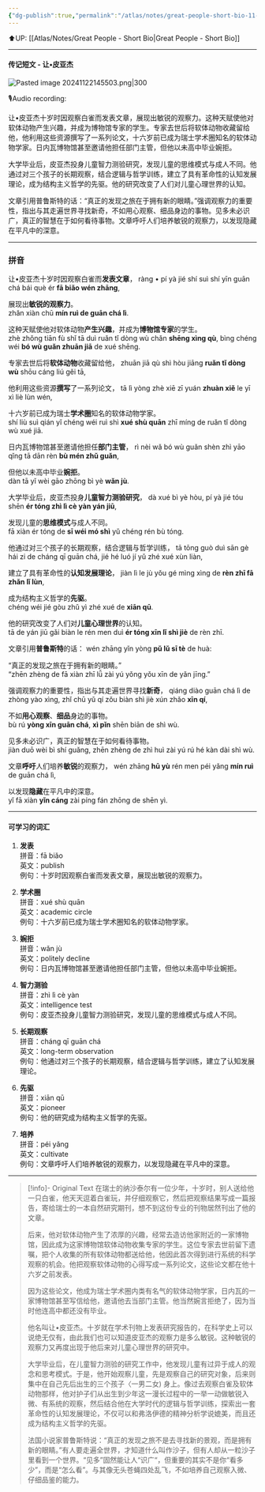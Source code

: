 ```yaml
---
{"dg-publish":true,"permalink":"/atlas/notes/great-people-short-bio-11-jean-piaget/"}
---
```


⬆️UP: [[Atlas/Notes/Great People - Short Bio\|Great People - Short Bio]]

---
#### 传记短文 - 让•皮亚杰

![Pasted image 20241122145503.png|300](/img/user/Atlas/Utilities/Images/Pasted%20image%2020241122145503.png)

🎙️Audio recording: 

让•皮亚杰十岁时因观察白雀而发表文章，展现出敏锐的观察力。这种天赋使他对软体动物产生兴趣，并成为博物馆专家的学生。专家去世后将软体动物收藏留给他，他利用这些资源撰写了一系列论文，十六岁前已成为瑞士学术圈知名的软体动物学家。日内瓦博物馆甚至邀请他担任部门主管，但他以未高中毕业婉拒。

大学毕业后，皮亚杰投身儿童智力测验研究，发现儿童的思维模式与成人不同。他通过对三个孩子的长期观察，结合逻辑与哲学训练，建立了具有革命性的认知发展理论，成为结构主义哲学的先驱。他的研究改变了人们对儿童心理世界的认知。

文章引用普鲁斯特的话：“真正的发现之旅在于拥有新的眼睛。”强调观察力的重要性，指出与其走遍世界寻找新奇，不如用心观察、细品身边的事物。见多未必识广，真正的智慧在于如何看待事物。文章呼吁人们培养敏锐的观察力，以发现隐藏在平凡中的深意。


---
### 拼音
让•皮亚杰十岁时因观察白雀而**发表文章**，
ràng • pí yà jié shí suì shí yīn guān chá bái què ér **fā biǎo wén zhāng**, 

展现出**敏锐的观察力**。  
zhǎn xiàn chū **mín ruì de guān chá lì**.  

这种天赋使他对软体动物**产生兴趣**，并成为**博物馆专家**的学生。  
zhè zhǒng tiān fù shǐ tā duì ruǎn tǐ dòng wù chǎn **shēng xìng qù**, bìng chéng wéi **bó wù guǎn zhuān jiā** de xué shēng.  

专家去世后将**软体动物**收藏留给他，
zhuān jiā qù shì hòu jiāng **ruǎn tǐ dòng wù** shōu cáng liú gěi tā, 

他利用这些资源**撰写**了一系列论文，
tā lì yòng zhè xiē zī yuán **zhuàn xiě** le yī xì liè lùn wén, 

十六岁前已成为瑞士**学术圈**知名的软体动物学家。  
shí liù suì qián yǐ chéng wéi ruì shì **xué shù quān** zhī míng de ruǎn tǐ dòng wù xué jiā.  

日内瓦博物馆甚至邀请他担任**部门主管**，
rì nèi wǎ bó wù guǎn shèn zhì yāo qǐng tā dān rèn **bù mén zhǔ guǎn**, 

但他以未高中毕业**婉拒**。  
dàn tā yǐ wèi gāo zhōng bì yè **wǎn jù**.

大学毕业后，皮亚杰投身**儿童智力测验研究**，
dà xué bì yè hòu, pí yà jié tóu shēn **ér tóng zhì lì cè yàn yán jiū**, 

发现儿童的**思维模式**与成人不同。  
fā xiàn ér tóng de **sī wéi mó shì** yǔ chéng rén bù tóng.  

他通过对三个孩子的长期观察，结合逻辑与哲学训练，
tā tōng guò duì sān gè hái zi de cháng qī guān chá, jié hé luó jí yǔ zhé xué xùn liàn, 

建立了具有革命性的**认知发展理论**，
jiàn lì le jù yǒu gé mìng xìng de **rèn zhī fā zhǎn lǐ lùn**, 

成为结构主义哲学的**先驱**。  
chéng wéi jié gòu zhǔ yì zhé xué de **xiān qū**.  

他的研究改变了人们对**儿童心理世界**的认知。  
tā de yán jiū gǎi biàn le rén men duì **ér tóng xīn lǐ shì jiè** de rèn zhī.

文章引用**普鲁斯特**的话：
wén zhāng yǐn yòng **pǔ lǔ sī tè** de huà: 

“真正的发现之旅在于拥有新的眼睛。”  
“zhēn zhèng de fā xiàn zhī lǚ zài yú yǒng yǒu xīn de yǎn jīng.”  

强调观察力的重要性，指出与其走遍世界寻找**新奇**，
qiáng diào guān chá lì de zhòng yào xìng, zhǐ chū yǔ qí zǒu biàn shì jiè xún zhǎo **xīn qí**, 

不如**用心观察**、**细品**身边的事物。  
bù rú **yòng xīn guān chá**, **xì pǐn** shēn biān de shì wù.  

见多未必识广，真正的智慧在于如何看待事物。  
jiàn duō wèi bì shí guǎng, zhēn zhèng de zhì huì zài yú rú hé kàn dài shì wù.  

文章**呼吁**人们培养**敏锐**的观察力，
wén zhāng **hū yù** rén men péi yǎng **mín ruì** de guān chá lì, 

以发现**隐藏**在平凡中的深意。  
yǐ fā xiàn **yǐn cáng** zài píng fán zhōng de shēn yì.

---

#### 可学习的词汇

1. **发表**  
    拼音：fā biǎo  
    英文：publish  
    例句：十岁时因观察白雀而发表文章，展现出敏锐的观察力。
    
2. **学术圈**  
    拼音：xué shù quān  
    英文：academic circle  
    例句：十六岁前已成为瑞士学术圈知名的软体动物学家。
    
3. **婉拒**  
    拼音：wǎn jù  
    英文：politely decline  
    例句：日内瓦博物馆甚至邀请他担任部门主管，但他以未高中毕业婉拒。
    
4. **智力测验**  
    拼音：zhì lì cè yàn  
    英文：intelligence test  
    例句：皮亚杰投身儿童智力测验研究，发现儿童的思维模式与成人不同。
    
5. **长期观察**  
    拼音：cháng qī guān chá  
    英文：long-term observation  
    例句：他通过对三个孩子的长期观察，结合逻辑与哲学训练，建立了认知发展理论。
    
6. **先驱**  
    拼音：xiān qū  
    英文：pioneer  
    例句：他的研究成为结构主义哲学的先驱。
    
7. **培养**  
    拼音：péi yǎng  
    英文：cultivate  
    例句：文章呼吁人们培养敏锐的观察力，以发现隐藏在平凡中的深意。



---

> [!info]- Original Text
> 在瑞士的纳沙泰尔有一位少年，十岁时，别人送给他一只白雀，他天天逗着白雀玩，并仔细观察它，然后把观察结果写成一篇报告，寄给瑞士的一本自然研究期刊，想不到这份专业的刊物居然刊出了他的文章。
> 
> 后来，他对软体动物产生了浓厚的兴趣，经常去造访他家附近的一家博物馆，因此成为这家博物馆软体动物收集专家的学生。这位专家去世前留下遗嘱，把个人收集的所有软体动物都送给他，他因此首次得到进行系统的科学观察的机会。他把观察软体动物的心得写成一系列论文，这些论文都在他十六岁之前发表。
> 
> 因为这些论文，他成为瑞士学术圈内类有名气的软体动物学家，日内瓦的一家博物馆甚至写信给他，邀请他去当部门主管。他当然婉言拒绝了，因为当时他连高中都还没有毕业。
>
> 他名叫让•皮亚杰。十岁就在学术刊物上发表研究报告的，在科学史上可以说绝无仅有，由此我们也可以知道皮亚杰的观察力是多么敏锐。这种敏锐的观察力又再度出现于他后来对儿童心理世界的研究中。
> 
> 大学毕业后，在儿童智力测验的研究工作中，他发现儿童有过异于成人的观念和思考模式。于是，他开始观察儿童，先是观察自己的研究对象，后来则集中在自己先后出生的三个孩子〈一男二女) 身上。像过去观察白雀及软体动物那样，他对护子们从出生到少年这一漫长过程中的一举一动做敏锐入微、有系统的观察，然后结合他在大学时代的逻辑与哲学训练，探索出一套革命性的认知发展理论，不仅可以和弗洛伊德的精神分析学说媲美，而且还成为结构主义哲学的先驱。
> 
> 法国小说家普鲁斯特说：“真正的发现之旅不是去寻找新的景观，而是拥有新的眼睛。”有人要走遍全世界，才知道什么叫作沙子，但有人却从一粒沙子里看到一个世界。“见多”固然能让人“识广“，但重要的其实不是你“看多少”，而是“怎么看”。与其像无头苍蝇四处乱飞，不如培养自己观察入微、仔细品鉴的能力。
